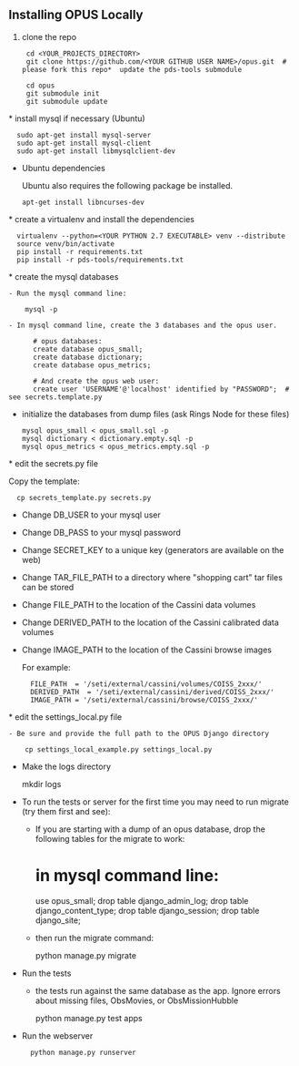 ## Installing OPUS Locally

1. clone the repo

        cd <YOUR_PROJECTS_DIRECTORY>
        git clone https://github.com/<YOUR GITHUB USER NAME>/opus.git  # please fork this repo*  update the pds-tools submodule

        cd opus
        git submodule init
        git submodule update

* install mysql if necessary (Ubuntu)

      sudo apt-get install mysql-server
      sudo apt-get install mysql-client
      sudo apt-get install libmysqlclient-dev

* Ubuntu dependencies

  Ubuntu also requires the following package be installed.

      apt-get install libncurses-dev

* create a virtualenv and install the dependencies

      virtualenv --python=<YOUR PYTHON 2.7 EXECUTABLE> venv --distribute
      source venv/bin/activate
      pip install -r requirements.txt
      pip install -r pds-tools/requirements.txt

* create the mysql databases

    - Run the mysql command line:

        mysql -p

    - In mysql command line, create the 3 databases and the opus user.

          # opus databases:  
          create database opus_small;  
          create database dictionary;
          create database opus_metrics;

          # And create the opus web user:
          create user 'USERNAME'@'localhost' identified by "PASSWORD";  # see secrets.template.py

* initialize the databases from dump files (ask Rings Node for these files)

      mysql opus_small < opus_small.sql -p
      mysql dictionary < dictionary.empty.sql -p
      mysql opus_metrics < opus_metrics.empty.sql -p


* edit the secrets.py file

  Copy the template:

      cp secrets_template.py secrets.py

- Change DB_USER to your mysql user
- Change DB_PASS to your mysql password
- Change SECRET_KEY to a unique key (generators are available on the web)
- Change TAR_FILE_PATH to a directory where "shopping cart" tar files can be stored
- Change FILE_PATH to the location of the Cassini data volumes
- Change DERIVED_PATH to the location of the Cassini calibrated data volumes
- Change IMAGE_PATH to the location of the Cassini browse images

    For example:


        FILE_PATH  = '/seti/external/cassini/volumes/COISS_2xxx/'
        DERIVED_PATH  = '/seti/external/cassini/derived/COISS_2xxx/'
        IMAGE_PATH = '/seti/external/cassini/browse/COISS_2xxx/'

* edit the settings_local.py file

    - Be sure and provide the full path to the OPUS Django directory

        cp settings_local_example.py settings_local.py

* Make the logs directory

    mkdir logs

* To run the tests or server for the first time you may need to run migrate (try them first and see):

    - If you are starting with a dump of an opus database, drop the following tables for the migrate to work:

        # in mysql command line:  
        use opus_small;
        drop table django_admin_log;
        drop table django_content_type;
        drop table django_session;
        drop table django_site;

    - then run the migrate command:

        python manage.py migrate

* Run the tests

    - the tests run against the same database as the app. Ignore errors about missing files, ObsMovies, or ObsMissionHubble

        python manage.py test apps

* Run the webserver

        python manage.py runserver
